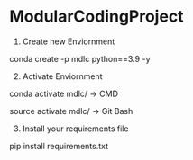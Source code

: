# ModularCodingProject
1. Create new Enviornment 

conda create -p mdlc python==3.9 -y

2. Activate Enviornment

conda activate mdlc/ -> CMD

source activate mdlc/ -> Git Bash 

3. Install your requirements file 

pip install requirements.txt